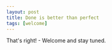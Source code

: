 ```yaml
---
layout: post
title: Done is better than perfect
tags: [welcome]
---
```

That's right! - Welcome and stay tuned.
